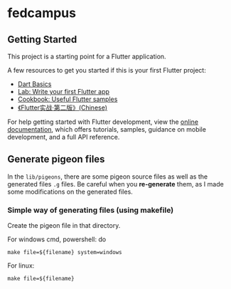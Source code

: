 # fedcampus


## Getting Started

This project is a starting point for a Flutter application.

A few resources to get you started if this is your first Flutter project:

- [Dart Basics](https://dart.dev/language)
- [Lab: Write your first Flutter app](https://docs.flutter.dev/get-started/codelab)
- [Cookbook: Useful Flutter samples](https://docs.flutter.dev/cookbook)
- [《Flutter实战·第二版》(Chinese)](https://book.flutterchina.club/)

For help getting started with Flutter development, view the
[online documentation](https://docs.flutter.dev/), which offers tutorials,
samples, guidance on mobile development, and a full API reference.

## Generate pigeon files

In the `lib/pigeons`, there are some pigeon source files as well as the generated files `.g` files. Be careful when you **re-generate** them, as I made some modifications on the generated files.

### Simple way of generating files (using makefile)
Create the pigeon file in that directory.

For windows cmd, powershell: do

```shell
make file=${filename} system=windows
```

For linux:

```shell
make file=${filename}
```
